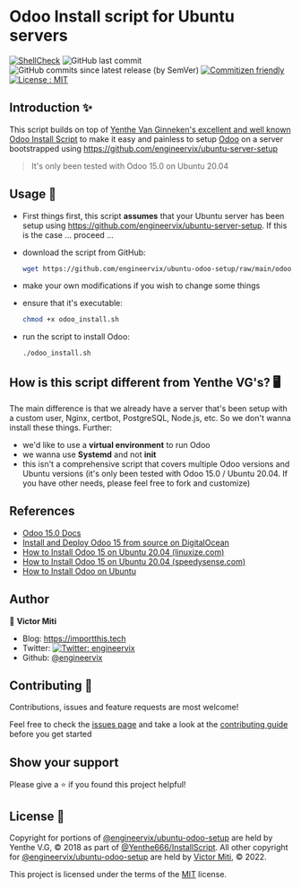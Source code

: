 # Odoo Install script for Ubuntu servers

[![ShellCheck](https://github.com/engineervix/ubuntu-odoo-setup/actions/workflows/main.yml/badge.svg)](https://github.com/engineervix/ubuntu-odoo-setup/actions/workflows/main.yml)
![GitHub last commit](https://img.shields.io/github/last-commit/engineervix/ubuntu-odoo-setup)
![GitHub commits since latest release (by SemVer)](https://img.shields.io/github/commits-since/engineervix/ubuntu-odoo-setup/latest/main)
[![Commitizen friendly](https://img.shields.io/badge/commitizen-friendly-brightgreen.svg)](http://commitizen.github.io/cz-cli/)
[![License : MIT](https://img.shields.io/badge/License-MIT-yellow.svg)](https://opensource.org/licenses/MIT)

## Introduction ✨

This script builds on top of [Yenthe Van Ginneken's excellent and well known Odoo Install Script](https://github.com/Yenthe666/InstallScript) to make it easy and painless to setup [Odoo](https://www.odoo.com/) on a server bootstrapped using <https://github.com/engineervix/ubuntu-server-setup>

> It's only been tested with Odoo 15.0 on Ubuntu 20.04

## Usage 🚀

- First things first, this script **assumes** that your Ubuntu server has been setup using
  <https://github.com/engineervix/ubuntu-server-setup>. If this is the case ... proceed ...
- download the script from GitHub:

  ```bash
  wget https://github.com/engineervix/ubuntu-odoo-setup/raw/main/odoo_install.sh
  ```

- make your own modifications if you wish to change some things
- ensure that it's executable:

  ```bash
  chmod +x odoo_install.sh
  ```

- run the script to install Odoo:

  ```bash
  ./odoo_install.sh
  ```

## How is this script different from Yenthe VG's? 🖥️

The main difference is that we already have a server that's been setup with a custom user,
Nginx, certbot, PostgreSQL, Node.js, etc. So we don't wanna install these things. Further:

- we'd like to use a **virtual environment** to run Odoo
- we wanna use **Systemd** and not **init**
- this isn't a comprehensive script that covers multiple Odoo versions and Ubuntu versions (it's only been tested with Odoo 15.0 / Ubuntu 20.04. If you have other needs, please feel free to fork and customize)

## References

- [Odoo 15.0 Docs](https://www.odoo.com/documentation/15.0/administration/install/install.htm)
- [Install and Deploy Odoo 15 from source on DigitalOcean](https://codingdodo.com/install-and-deploy-odoo-15-from-source-on-digitalocean/)
- [How to Install Odoo 15 on Ubuntu 20.04 (linuxize.com)](https://linuxize.com/post/how-to-install-odoo-15-on-ubuntu-20-04/)
- [How to Install Odoo 15 on Ubuntu 20.04 (speedysense.com)](https://speedysense.com/install-odoo-15-on-ubuntu-20-04/)
- [How to Install Odoo on Ubuntu](https://phoenixnap.com/kb/install-odoo-ubuntu)

## Author

👤 **Victor Miti**

- Blog: <https://importthis.tech>
- Twitter: [![Twitter: engineervix](https://img.shields.io/twitter/follow/engineervix.svg?style=social)](https://twitter.com/engineervix)
- Github: [@engineervix](https://github.com/engineervix)

## Contributing 🤝

Contributions, issues and feature requests are most welcome!

Feel free to check the [issues page](https://github.com/engineervix/ubuntu-odoo-setup/issues) and take a look at the [contributing guide](CONTRIBUTING.md) before you get started

## Show your support

Please give a ⭐️ if you found this project helpful!

## License 📝

Copyright for portions of [@engineervix/ubuntu-odoo-setup](https://github.com/engineervix/ubuntu-odoo-setup) are held by Yenthe V.G, © 2018 as part of [@Yenthe666/InstallScript](https://github.com/Yenthe666/InstallScript). All other copyright for [@engineervix/ubuntu-odoo-setup](https://github.com/engineervix/ubuntu-odoo-setup) are held by [Victor Miti](https://github.com/engineervix), © 2022.

This project is licensed under the terms of the [MIT](https://github.com/engineervix/ubuntu-odoo-setup/blob/main/LICENSE) license.
